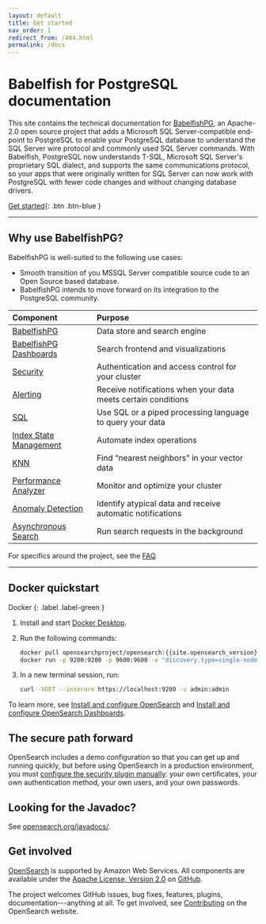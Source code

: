 ```yaml
---
layout: default
title: Get started
nav_order: 1
redirect_from: /404.html
permalink: /docs
---
```


# Babelfish for PostgreSQL documentation

This site contains the technical documentation for [BabelfishPG](https://babelfishpg.org/), an Apache-2.0 open source project that adds a Microsoft SQL Server-compatible end-point to PostgreSQL to enable your PostgreSQL database to understand the SQL Server wire protocol and commonly used SQL Server commands. With Babelfish, PostgreSQL now understands T-SQL, Microsoft SQL Server's proprietary SQL dialect, and supports the same communications protocol, so your apps that were originally written for SQL Server can now work with PostgreSQL with fewer code changes and without changing database drivers.


[Get started](#docker-quickstart){: .btn .btn-blue }


---

## Why use BabelfishPG?

BabelfishPG is well-suited to the following use cases:

* Smooth transition of you MSSQL Server compatible source code to an Open Source based database.
* BabelfishPG intends to move forward on its integration to the PostgreSQL community.

Component | Purpose
:--- | :---
[BabelfishPG]({{site.url}}{{site.baseurl}}/BabelfishPG/) | Data store and search engine
[BabelfishPG Dashboards]({{site.url}}{{site.baseurl}}/dashboards/) | Search frontend and visualizations
[Security]({{site.url}}{{site.baseurl}}/security-plugin/) | Authentication and access control for your cluster
[Alerting]({{site.url}}{{site.baseurl}}/monitoring-plugins/alerting/) | Receive notifications when your data meets certain conditions
[SQL]({{site.url}}{{site.baseurl}}/search-plugins/sql/) | Use SQL or a piped processing language to query your data
[Index State Management]({{site.url}}{{site.baseurl}}/im-plugin/) | Automate index operations
[KNN]({{site.url}}{{site.baseurl}}/search-plugins/knn/) | Find “nearest neighbors” in your vector data
[Performance Analyzer]({{site.url}}{{site.baseurl}}/monitoring-plugins/pa/) | Monitor and optimize your cluster
[Anomaly Detection]({{site.url}}{{site.baseurl}}/monitoring-plugins/ad/) | Identify atypical data and receive automatic notifications
[Asynchronous Search]({{site.url}}{{site.baseurl}}/search-plugins/async/) | Run search requests in the background


For specifics around the project, see the [FAQ](https://opensearch.org/faq/).


---

## Docker quickstart
Docker
{: .label .label-green }

1. Install and start [Docker Desktop](https://www.docker.com/products/docker-desktop).
1. Run the following commands:

   ```bash
   docker pull opensearchproject/opensearch:{{site.opensearch_version}}
   docker run -p 9200:9200 -p 9600:9600 -e "discovery.type=single-node" opensearchproject/opensearch:{{site.opensearch_version}}
   ```

1. In a new terminal session, run:

   ```bash
   curl -XGET --insecure https://localhost:9200 -u admin:admin
   ```

To learn more, see [Install and configure OpenSearch]({{site.url}}{{site.baseurl}}/opensearch/install/) and [Install and configure OpenSearch Dashboards]({{site.url}}{{site.baseurl}}/dashboards/install/).


## The secure path forward

OpenSearch includes a demo configuration so that you can get up and running quickly, but before using OpenSearch in a production environment, you must [configure the security plugin manually]({{site.url}}{{site.baseurl}}/security-plugin/configuration/index/): your own certificates, your own authentication method, your own users, and your own passwords.


## Looking for the Javadoc?

See [opensearch.org/javadocs/](https://opensearch.org/javadocs/).


## Get involved

[OpenSearch](https://opensearch.org) is supported by Amazon Web Services. All components are available under the [Apache License, Version 2.0](https://www.apache.org/licenses/LICENSE-2.0.html) on [GitHub](https://github.com/opensearch-project/).

The project welcomes GitHub issues, bug fixes, features, plugins, documentation---anything at all. To get involved, see [Contributing](https://opensearch.org/source.html) on the OpenSearch website.
